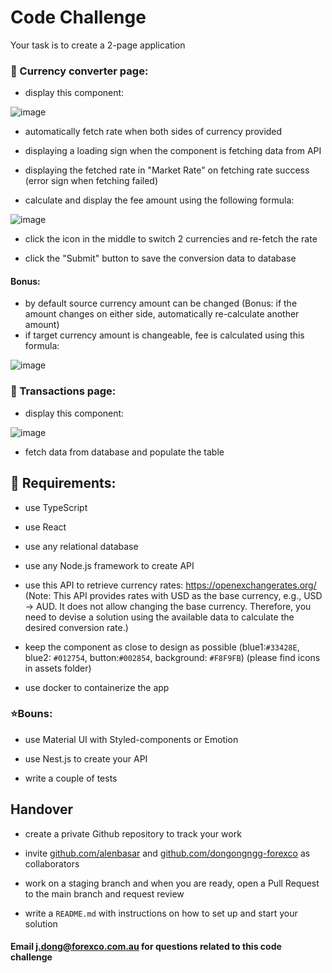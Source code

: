 # Code Challenge

Your task is to create a 2-page application

### 📄 Currency converter page:

- display this component:

 ![image](https://github.com/forexco/code-challenge-3/assets/109489175/77ea850e-dba5-4d5a-9bed-4c313313cf29)

- automatically fetch rate when both sides of currency provided

- displaying a loading sign when the component is fetching data from API

- displaying the fetched rate in "Market Rate" on fetching rate success (error sign when fetching failed)

- calculate and display the fee amount using the following formula:


![image](https://github.com/forexco/code-challenge-3/assets/109489175/2197bac9-e1e5-480d-b957-87e87b2a9469)

- click the icon in the middle to switch 2 currencies and re-fetch the rate

- click the "Submit" button to save the conversion data to database

#### Bonus:
- by default source currency amount can be changed (Bonus: if the amount changes on either side, automatically re-calculate another amount)
- if target currency amount is changeable, fee is calculated using this formula:

![image](https://github.com/forexco/code-challenge-3/assets/109489175/113d6cbc-6bbf-46e8-80a4-4d8d00fade9d)

### 📄 Transactions page:

- display this component:

![image](https://github.com/forexco/code-challenge-3/assets/109489175/51cbe4dc-e949-4fcc-b180-fc8ffa0c9d64)

- fetch data from database and populate the table


## 🎯 Requirements:

- use TypeScript

- use React

- use any relational database

- use any Node.js framework to create API

- use this API to retrieve currency rates: https://openexchangerates.org/ (Note: This API provides rates with USD as the base currency, e.g., USD -> AUD. It does not allow changing the base currency. Therefore, you need to devise a solution using the available data to calculate the desired conversion rate.)

- keep the component as close to design as possible (blue1:`#33428E`, blue2: `#012754`, button:`#002854`, background: `#F8F9FB`) (please find icons in assets folder)

- use docker to containerize the app

### ⭐Bouns:

- use Material UI with Styled-components or Emotion

- use Nest.js to create your API

- write a couple of tests

## Handover

- create a private Github repository to track your work

- invite [github.com/alenbasar](https://github.com/alenbasar) and [github.com/dongongngg-forexco](https://github.com/dongongngg-forexco) as collaborators

- work on a staging branch and when you are ready, open a Pull Request to the main branch and request review

- write a `README.md` with instructions on how to set up and start your solution

#### Email [j.dong@forexco.com.au](mailto:j.dong@forexco.com.au) for questions related to this code challenge
